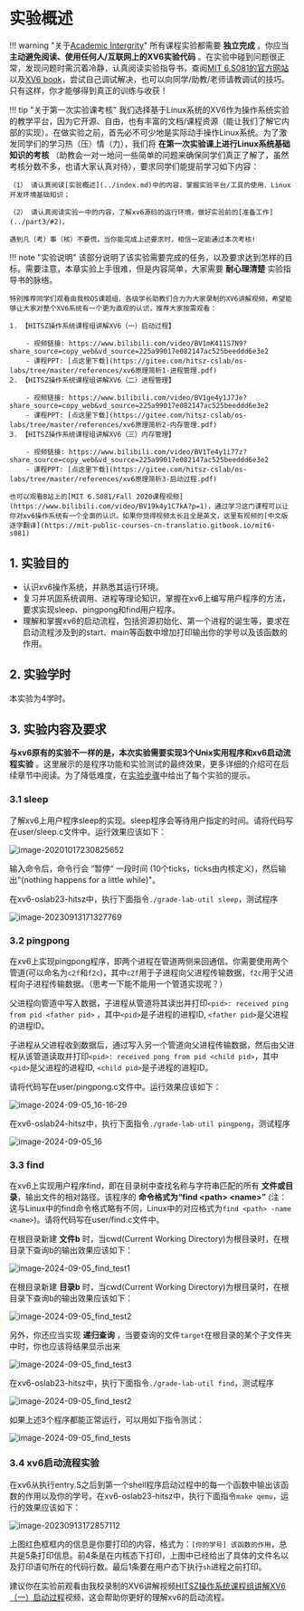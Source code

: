 
# 实验概述

!!! warning "关于[Academic Intergrity](https://integrity.mit.edu/)"
    所有课程实验都需要 **独立完成** 。你应当 **主动避免阅读、使用任何人/互联网上的XV6实验代码** 。在实验中碰到问题很正常，发现问题时需沉着冷静，认真阅读实验指导书，查阅[MIT 6.S081的官方网站](https://pdos.csail.mit.edu/6.828/2024/index.html)以及[XV6 book](https://pdos.csail.mit.edu/6.828/2024/xv6/book-riscv-rev4.pdf)，尝试自己调试解决，也可以向同学/助教/老师请教调试的技巧。只有这样，你才能够得到真正的训练与收获！

!!! tip "关于第一次实验课考核"
    我们选择基于Linux系统的XV6作为操作系统实验的教学平台，因为它开源、自由，也有丰富的文档/课程资源（能让我们了解它内部的实现）。在做实验之前，首先必不可少地是实际动手操作Linux系统。为了激发同学们的学习热（压）情（力），我们将 **在第一次实验课上进行Linux系统基础知识的考核** （助教会一对一地问一些简单的问题来确保同学们真正了解了，虽然考核分数不多，也请大家认真对待），要求同学们能提前学习如下内容：

    （1） 请认真阅读[实验概述](../index.md)中的内容，掌握实验平台/工具的使用、Linux开发环境基础知识；
    
    （2） 请认真阅读实验一中的内容，了解xv6源码的运行环境，做好实验前的[准备工作](../part3/#2)。
    
    遇到凡（考）事（核）不要慌，当你能完成上述要求时，相信一定能通过本次考核! 


!!! note "实验说明"
    该部分说明了该实验需要完成的任务，以及要求达到怎样的目标。需要注意，本章实验上手很难，但是内容简单，大家需要 **耐心理清楚** 实验指导书的脉络。

    特别推荐同学们观看由我校OS课题组、各级学长助教们合力为大家录制的XV6讲解视频，希望能够让大家对整个XV6系统有一个更为直观的认识，推荐大家按需观看：
    
    1. 【HITSZ操作系统课程组讲解XV6（一）启动过程】 			 
    
    	- 视频链接: https://www.bilibili.com/video/BV1mK411S7N9?share_source=copy_web&vd_source=225a99017e082147ac525beeddd6e3e2
    	- 课程PPT: [点这里下载](https://gitee.com/hitsz-cslab/os-labs/tree/master/references/xv6原理简析1-进程管理.pdf)
    2. 【HITSZ操作系统课程组讲解XV6（二）进程管理】 
    
    	- 视频链接: https://www.bilibili.com/video/BV1ge4y1J7Je?share_source=copy_web&vd_source=225a99017e082147ac525beeddd6e3e2
    	- 课程PPT: [点这里下载](https://gitee.com/hitsz-cslab/os-labs/tree/master/references/xv6原理简析2-内存管理.pdf)
    3. 【HITSZ操作系统课程组讲解XV6（三）内存管理】 
    
    	- 视频链接: https://www.bilibili.com/video/BV1Te4y1i77z?share_source=copy_web&vd_source=225a99017e082147ac525beeddd6e3e2
    	- 课程PPT: [点这里下载](https://gitee.com/hitsz-cslab/os-labs/tree/master/references/xv6原理简析3-启动过程.pdf)
    
    也可以观看B站上的[MIT 6.S081/Fall 2020课程视频](https://www.bilibili.com/video/BV19k4y1C7kA?p=1)，通过学习这门课程可以让你对xv6操作系统有一个全面的认识。如果你觉得视频太长且全是英文，这里有视频的[中文版逐字翻译](https://mit-public-courses-cn-translatio.gitbook.io/mit6-s081)

## 1.  实验目的

- 认识xv6操作系统，并熟悉其运行环境。
- 复习并巩固系统调用、进程等理论知识，掌握在xv6上编写用户程序的方法，要求实现sleep、pingpong和find用户程序。
- 理解和掌握xv6的启动流程，包括资源初始化、第一个进程的诞生等，要求在启动流程涉及到的start、main等函数中增加打印输出你的学号以及该函数的作⽤。
 
## 2.  实验学时

本实验为4学时。

## 3.  实验内容及要求

**与xv6原有的实验不一样的是，本次实验需要实现3个Unix实用程序和xv6启动流程实验** 。这里展示的是程序功能和实验测试的最终效果，更多详细的介绍可在后续章节中阅读。为了降低难度，在[实验步骤](../part3/)中给出了每个实验的提示。

### 3.1 sleep

了解xv6上用户程序sleep的实现。sleep程序会等待用户指定的时间。请将代码写在user/sleep.c文件中。运行效果应该如下：

![image-20201017230825652](part1.assets/image-20201017230825652.png)

输入命令后，命令行会 ”暂停“ 一段时间 (10个ticks，ticks由内核定义)，然后输出"(nothing happens for a little while)"。

在xv6-oslab23-hitsz中，执行下面指令`./grade-lab-util sleep`，测试程序

![image-20230913171327769](part1.assets/image-20230913171327769.png)

### 3.2 pingpong

在xv6上实现pingpong程序，即两个进程在管道两侧来回通信。你需要使用两个管道(可以命名为`c2f`和`f2c`)，其中`c2f`用于子进程向父进程传输数据，`f2c`用于父进程向子进程传输数据。（思考一下能不能用一个管道实现呢？）

父进程向管道中写入数据，子进程从管道将其读出并打印`<pid>: received ping from pid <father pid>` ，其中`<pid>`是子进程的进程ID, `<father pid>`是父进程的进程ID。

子进程从父进程收到数据后，通过写入另一个管道向父进程传输数据，然后由父进程从该管道读取并打印`<pid>: received pong from pid <child pid>`，其中`<pid>`是父进程的进程ID, `<child pid>`是子进程的进程ID。

请将代码写在user/pingpong.c文件中。运行效果应该如下：

![image-2024-09-05_16-16-29](part1.assets/Snipaste_2024-09-05_16-16-29.png)

在xv6-oslab24-hitsz中，执行下面指令`./grade-lab-util pingpong`，测试程序

![image-2024-09-05_16](part1.assets/image-pingpong-testresult.png)

### 3.3 find

在xv6上实现用户程序find，即在目录树中查找名称与字符串匹配的所有 **文件或目录**，输出文件的相对路径。该程序的 **命令格式为“find <path\> <name\>”** (注：这与Linux中的find命令格式略有不同，Linux中的对应格式为`find <path> -name <name>`)。请将代码写在user/find.c文件中。

在根目录新建 **文件b** 时，当cwd(Current Working Directory)为根目录时，在根目录下查询b的输出效果应该如下：

![image-2024-09-05_find_test1](part1.assets/image-find-test1.png)

在根目录新建 **目录b** 时，当cwd(Current Working Directory)为根目录时，在根目录下查询b的输出效果应该如下：

![image-2024-09-05_find_test2](part1.assets/image-find-test2.png)

另外，你还应当实现 **递归查询** ，当要查询的文件`target`在根目录的某个子文件夹中时，你也应该将结果显示出来

![image-2024-09-05_find_test3](part1.assets/image-find-test3.png)

在xv6-oslab23-hitsz中，执行下面指令`./grade-lab-util find`，测试程序

![image-2024-09-05_find_test2](part1.assets/image-20230913171456245.png)

如果上述3个程序都能正常运行，可以用如下指令测试：

![image-2024-09-05_find_tests](part1.assets/image-20230913171631689.png)

### 3.4 xv6启动流程实验

在xv6从执⾏entry.S之后到第⼀个shell程序启动过程中的每⼀个函数中输出该函数的作⽤以及你的学号。在xv6-oslab23-hitsz中，执行下面指令`make qemu`，运⾏的效果应该如下：

![image-20230913172857112](part1.assets/image-20230913172857112.png)

上图红色框框内的信息是你要打印的内容，格式为：`[你的学号] 该函数的作用`，总共是5条打印信息。前4条是在内核态下打印，上图中已经给出了具体的文件名以及打印语句所在的代码行数。最后1条要在用户态下执行`sh`进程之前打印。

建议你在实验前观看由我校录制的XV6讲解视频[HITSZ操作系统课程组讲解XV6（⼀）启动过程](https://www.bilibili.com/video/BV1mK411S7N9?share_source=copy_web&vd_source=225a99017e082147ac525beeddd6e3e2)视频，这会帮助你更好的理解xv6的启动流程。






